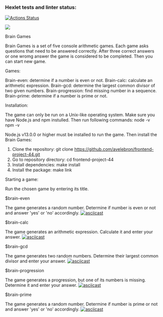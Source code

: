 ### Hexlet tests and linter status:
[![Actions Status](https://github.com/avelebron/frontend-project-44/workflows/hexlet-check/badge.svg)](https://github.com/avelebron/frontend-project-44/actions)

<a href="https://codeclimate.com/github/avelebron/frontend-project-44/maintainability"><img src="https://api.codeclimate.com/v1/badges/e31114e320c2fa2086d8/maintainability" /></a>

Brain Games

Brain Games is a set of five console arithmetic games. Each game asks questions that need to be answered correctly.
After three correct answers or one wromg answer the game is considered to be completed. Then you can start new game.

Games:

Brain-even: determine if a number is even or not.
Brain-calc: calculate an arithmetic expression.
Brain-gcd: determine the largest common divisor of two given numbers.
Brain-progression: find missing number in a sequence.
Brain-prime: determine if a number is prime or not.

Installation:

The game can only be run on a Unix-like operating system. Make sure you have Node.js and npm instulled. Then run following commands:
  node -v
  npm -v

Node.js v13.0.0 or higher must be installed to run the game. Then install the Brain Games:
  1. Clone the repository: git clone https://github.com/avelebron/frontend-project-44.git
  2. Go to repository directory: cd frontend-project-44
  3. Install dependencies: make install
  4. Install the package: make link

Starting a game:

Run the chosen game by entering its title.

$brain-even

The game generates a random number. Determine if number is even or not and answer 'yes' or 'no' accordingly.
[![asciicast](https://asciinema.org/a/546166.svg)](https://asciinema.org/a/546166)

$brain-calc

The game generates an arithmetic expression. Calculate it and enter your answer.
[![asciicast](https://asciinema.org/a/546411.svg)](https://asciinema.org/a/546411)

$brain-gcd

The game generates two random numbers. Determine their largest common divisor and enter your answer.
[![asciicast](https://asciinema.org/a/546490.svg)](https://asciinema.org/a/546490)

$brain-progression

The game generates a progression, but one of its numbers is missing. Determine it and enter your answer.
[![asciicast](https://asciinema.org/a/546591.svg)](https://asciinema.org/a/546591)

$brain-prime

The game generates a random number. Determine if number is prime or not and answer 'yes' or 'no' accordingly.
[![asciicast](https://asciinema.org/a/546598.svg)](https://asciinema.org/a/546598)